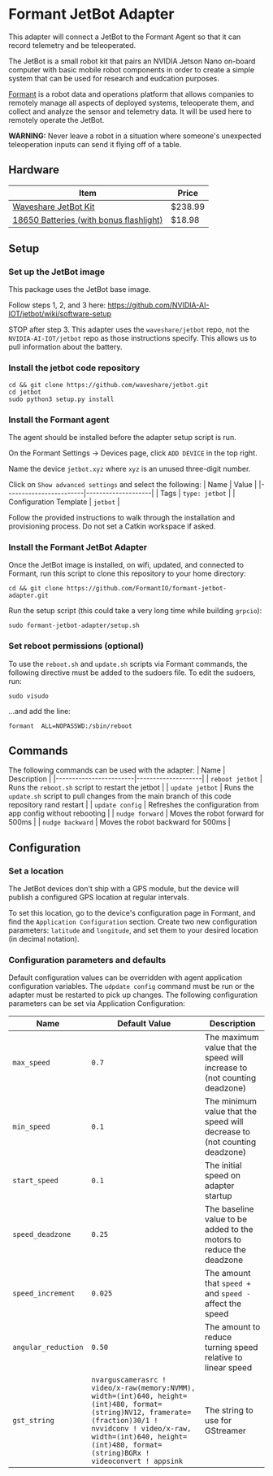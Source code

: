 # Formant JetBot Adapter
This adapter will connect a JetBot to the Formant Agent so that it can record telemetry and be teleoperated.

The JetBot is a small robot kit that pairs an NVIDIA Jetson Nano on-board computer with basic mobile robot components in order to create a simple system that can be used for research and eudcation purposes.

[Formant](https://formant.io) is a robot data and operations platform that allows companies to remotely manage all aspects of deployed systems, teleoperate them, and collect and analyze the sensor and telemetry data. It will be used here to remotely operate the JetBot.

**WARNING:** Never leave a robot in a situation where someone's unexpected teleoperation inputs can send it flying off of a table.

## Hardware
| Item | Price |
|------|-------|
| [Waveshare JetBot Kit](https://www.amazon.com/Waveshare-JetBot-AI-Kit-Intelligent/dp/B07V8JL4TF/) | $238.99 |
| [18650 Batteries (with bonus flashlight)](https://www.amazon.com/Tactical-Flashlight-Rechargeable-Batteries-Resistant/dp/B07SQLRMQH/) | $18.98 |

## Setup

### Set up the JetBot image
This package uses the JetBot base image.

Follow steps 1, 2, and 3 here: https://github.com/NVIDIA-AI-IOT/jetbot/wiki/software-setup

STOP after step 3. This adapter uses the `waveshare/jetbot` repo, not the `NVIDIA-AI-IOT/jetbot` repo as those instructions specify. This allows us to pull information about the battery.

### Install the jetbot code repository
```
cd && git clone https://github.com/waveshare/jetbot.git
cd jetbot
sudo python3 setup.py install
```

### Install the Formant agent
The agent should be installed before the adapter setup script is run.

On the Formant Settings -> Devices page, click `ADD DEVICE` in the top right. 

Name the device `jetbot.xyz` where `xyz` is an unused three-digit number.

Click on `Show advanced settings` and select the following:
| Name                   | Value              |
|------------------------|--------------------|
| Tags                   | `type: jetbot` |
| Configuration Template | `jetbot`           |

Follow the provided instructions to walk through the installation and provisioning process. Do not set a Catkin workspace if asked.

### Install the Formant JetBot Adapter
Once the JetBot image is installed, on wifi, updated, and connected to Formant, run this script to clone this repository to your home directory:
```
cd && git clone https://github.com/FormantIO/formant-jetbot-adapter.git
```
Run the setup script (this could take a very long time while building `grpcio`):
```
sudo formant-jetbot-adapter/setup.sh
```

### Set reboot permissions (optional)
To use the `reboot.sh` and `update.sh` scripts via Formant commands, the following directive must be added to the sudoers file. To edit the sudoers, run:
```
sudo visudo
```
...and add the line:
```
formant  ALL=NOPASSWD:/sbin/reboot
```

## Commands
The following commands can be used with the adapter:
| Name | Description |
|------------------------|--------------------|
| `reboot jetbot` | Runs the `reboot.sh` script to restart the jetbot |
| `update jetbot` | Runs the `update.sh` script to pull changes from the main branch of this code repository rand restart |
| `update config` | Refreshes the configuration from app config without rebooting |
| `nudge forward` | Moves the robot forward for 500ms |
| `nudge backward` | Moves the robot backward for 500ms |

## Configuration

### Set a location
The JetBot devices don't ship with a GPS module, but the device will publish a configured GPS location at regular intervals.

To set this location, go to the device's configuration page in Formant, and find the `Application Configuration` section. Create two new configuration parameters: `latitude` and `longitude`, and set them to your desired location (in decimal notation).

### Configuration parameters and defaults
Default configuration values can be overridden with agent application configuration variables. The `udpdate config` command must be run or the adapter must be restarted to pick up changes. The following configuration parameters can be set via Application Configuration:

| Name | Default Value | Description |
|------------------------|--------------------|--------------------|
| `max_speed` | `0.7` | The maximum value that the speed will increase to (not counting deadzone) |
| `min_speed` | `0.1` | The minimum value that the speed will decrease to (not counting deadzone) |
| `start_speed` | `0.1` | The initial speed on adapter startup |
| `speed_deadzone` | `0.25` | The baseline value to be added to the motors to reduce the deadzone |
| `speed_increment` | `0.025` | The amount that `speed +` and `speed -` affect the speed |
| `angular_reduction` | `0.50` | The amount to reduce turning speed relative to linear speed |
| `gst_string` | `nvarguscamerasrc ! video/x-raw(memory:NVMM), width=(int)640, height=(int)480, format=(string)NV12, framerate=(fraction)30/1 ! nvvidconv ! video/x-raw, width=(int)640, height=(int)480, format=(string)BGRx ! videoconvert ! appsink` | The string to use for GStreamer |
